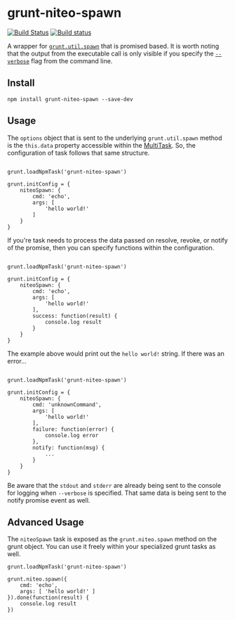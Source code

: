 grunt-niteo-spawn
========
[![Build Status](https://travis-ci.org/NiteoSoftware/grunt-niteo-spawn.svg)](https://travis-ci.org/NiteoSoftware/grunt-niteo-spawn)
[![Build status](https://ci.appveyor.com/api/projects/status/426hcw7dnonhkgrg?svg=true)](https://ci.appveyor.com/project/NiteoBuildBot/grunt-niteo-spawn)

A wrapper for [`grunt.util.spawn`](http://gruntjs.com/api/grunt.util#grunt.util.spawn) that is promised based.  It is worth noting that the output from the executable call is only visible if you specify the [`--verbose`](http://gruntjs.com/using-the-cli#verbose-v) flag from the command line.

Install
-------

```
npm install grunt-niteo-spawn --save-dev
```

Usage
-----

The `options` object that is sent to the underlying `grunt.util.spawn` method is the `this.data` property accessible within the [MultiTask](http://gruntjs.com/creating-tasks#multi-tasks).  So, the configuration of task follows that same structure.

```

grunt.loadNpmTask('grunt-niteo-spawn')

grunt.initConfig = {
	niteoSpawn: {
		cmd: 'echo',
		args: [
			'hello world!'
		]
	}
}

```

If you're task needs to process the data passed on resolve, revoke, or notify of the promise, then you can specify functions within the configuration.

```

grunt.loadNpmTask('grunt-niteo-spawn')

grunt.initConfig = {
	niteoSpawn: {
		cmd: 'echo',
		args: [
			'hello world!'
		],
		success: function(result) {
			console.log result	
		}
	}
}

```

The example above would print out the `hello world!` string.  If there was an error...


```

grunt.loadNpmTask('grunt-niteo-spawn')

grunt.initConfig = {
	niteoSpawn: {
		cmd: 'unknownCommand',
		args: [
			'hello world!'
		],
		failure: function(error) {
			console.log error	
		},
		notify: function(msg) {
			...
		}
	}
}

```

Be aware that the `stdout` and `stderr` are already being sent to the console for logging when `--verbose` is specified.  That same data is being sent to the notify promise event as well.

Advanced Usage
--------------

The `niteoSpawn` task is exposed as the `grunt.niteo.spawn` method on the grunt object.  You can use it freely within your specialized grunt tasks as well. 

```
grunt.loadNpmTask('grunt-niteo-spawn')

grunt.niteo.spawn({
	cmd: 'echo',
	args: [ 'hello world!' ]
}).done(function(result) {
	console.log result
})

```
